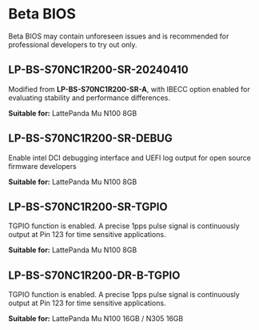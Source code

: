 # Beta BIOS

Beta BIOS may contain unforeseen issues and is recommended for professional developers to try out only.

## LP-BS-S70NC1R200-SR-20240410

Modified from **LP-BS-S70NC1R200-SR-A**, with IBECC option enabled for evaluating stability and performance differences.

**Suitable for:** LattePanda Mu N100 8GB

## LP-BS-S70NC1R200-SR-DEBUG

Enable intel DCI debugging interface and UEFI log output for open source firmware developers

**Suitable for:** LattePanda Mu N100 8GB

## LP-BS-S70NC1R200-SR-TGPIO

TGPIO function is enabled. A precise 1pps pulse signal is continuously output at Pin 123 for time sensitive applications.

**Suitable for:** LattePanda Mu N100 8GB

## LP-BS-S70NC1R200-DR-B-TGPIO

TGPIO function is enabled. A precise 1pps pulse signal is continuously output at Pin 123 for time sensitive applications.

**Suitable for:** LattePanda Mu N100 16GB / N305 16GB

